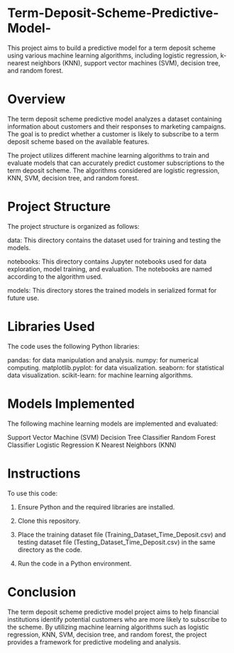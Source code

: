# Term-Deposit-Scheme-Predictive-Model-
This project aims to build a predictive model for a term deposit scheme using various machine learning algorithms, including logistic regression, k-nearest neighbors (KNN), support vector machines (SVM), decision tree, and random forest.

#  Overview
The term deposit scheme predictive model analyzes a dataset containing information about customers and their responses to marketing campaigns. The goal is to predict whether a customer is likely to subscribe to a term deposit scheme based on the available features.

The project utilizes different machine learning algorithms to train and evaluate models that can accurately predict customer subscriptions to the term deposit scheme. The algorithms considered are logistic regression, KNN, SVM, decision tree, and random forest.

# Project Structure
The project structure is organized as follows:

data: This directory contains the dataset used for training and testing the models.

notebooks: This directory contains Jupyter notebooks used for data exploration, model training, and evaluation. The notebooks are named according to the algorithm used.

models: This directory stores the trained models in serialized format for future use.

# Libraries Used
The code uses the following Python libraries:

pandas: for data manipulation and analysis.
numpy: for numerical computing.
matplotlib.pyplot: for data visualization.
seaborn: for statistical data visualization.
scikit-learn: for machine learning algorithms.

# Models Implemented
The following machine learning models are implemented and evaluated:

Support Vector Machine (SVM)
Decision Tree Classifier
Random Forest Classifier
Logistic Regression
K Nearest Neighbors (KNN)


# Instructions
To use this code:

1. Ensure Python and the required libraries are installed.

2. Clone this repository.

3. Place the training dataset file (Training_Dataset_Time_Deposit.csv) and testing dataset file (Testing_Dataset_Time_Deposit.csv) in the same directory as the code.

4. Run the code in a Python environment.

# Conclusion 
The term deposit scheme predictive model project aims to help financial institutions identify potential customers who are more likely to subscribe to the scheme. By utilizing machine learning algorithms such as logistic regression, KNN, SVM, decision tree, and random forest, the project provides a framework for predictive modeling and analysis.
